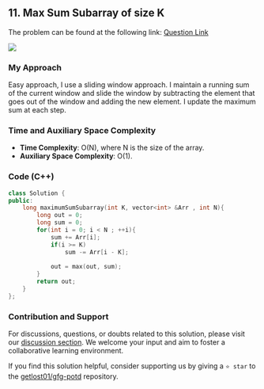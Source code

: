 ## 11. Max Sum Subarray of size K
The problem can be found at the following link: [Question Link](https://www.geeksforgeeks.org/problems/max-sum-subarray-of-size-k5313/1)

![](https://badgen.net/badge/Level/Easy/green)

### My Approach
Easy approach, I use a sliding window approach. I maintain a running sum of the current window and slide the window by subtracting the element that goes out of the window and adding the new element. I update the maximum sum at each step.

### Time and Auxiliary Space Complexity

- **Time Complexity**: O(N), where N is the size of the array.
- **Auxiliary Space Complexity**: O(1).

### Code (C++)
```cpp
class Solution {   
public:
    long maximumSumSubarray(int K, vector<int> &Arr , int N){
        long out = 0;
        long sum = 0;
        for(int i = 0; i < N ; ++i){
            sum += Arr[i];
            if(i >= K)
                sum -= Arr[i - K];
            
            out = max(out, sum);
        }
        return out;
    }
};
```

### Contribution and Support

For discussions, questions, or doubts related to this solution, please visit our [discussion section](https://github.com/getlost01/gfg-potd/discussions). We welcome your input and aim to foster a collaborative learning environment.

If you find this solution helpful, consider supporting us by giving a `⭐ star` to the [getlost01/gfg-potd](https://github.com/getlost01/gfg-potd) repository.